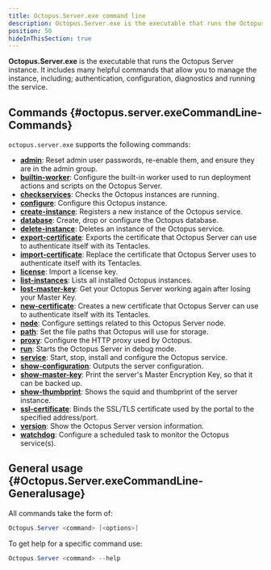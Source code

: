 ```yaml
---
title: Octopus.Server.exe command line
description: Octopus.Server.exe is the executable that runs the Octopus instance, it can also be called from the command line.
position: 50
hideInThisSection: true
---
```


**Octopus.Server.exe** is the executable that runs the Octopus Server instance. It includes many helpful commands that allow you to manage the instance, including; authentication, configuration, diagnostics and running the service.

## Commands {#octopus.server.exeCommandLine-Commands}

`octopus.server.exe` supports the following commands:

- **[admin](/docs/octopus-rest-api/octopus.server.exe-command-line/admin.md)**:  Reset admin user passwords, re-enable them, and ensure they are in the admin group.
- **[builtin-worker](/docs/octopus-rest-api/octopus.server.exe-command-line/builtin-worker.md)**:  Configure the built-in worker used to run deployment actions and scripts on the Octopus Server.
- **[checkservices](/docs/octopus-rest-api/octopus.server.exe-command-line/checkservices.md)**:  Checks the Octopus instances are running.
- **[configure](/docs/octopus-rest-api/octopus.server.exe-command-line/configure.md)**:  Configure this Octopus instance.
- **[create-instance](/docs/octopus-rest-api/octopus.server.exe-command-line/create-instance.md)**:  Registers a new instance of the Octopus service.
- **[database](/docs/octopus-rest-api/octopus.server.exe-command-line/database.md)**:  Create, drop or configure the Octopus database.
- **[delete-instance](/docs/octopus-rest-api/octopus.server.exe-command-line/delete-instance.md)**:  Deletes an instance of the Octopus service.
- **[export-certificate](/docs/octopus-rest-api/octopus.server.exe-command-line/export-certificate.md)**:  Exports the certificate that Octopus Server can use to authenticate itself with its Tentacles.
- **[import-certificate](/docs/octopus-rest-api/octopus.server.exe-command-line/import-certificate.md)**:  Replace the certificate that Octopus Server uses to authenticate itself with its Tentacles.
- **[license](/docs/octopus-rest-api/octopus.server.exe-command-line/license.md)**:  Import a license key.
- **[list-instances](/docs/octopus-rest-api/octopus.server.exe-command-line/list-instances.md)**:  Lists all installed Octopus instances.
- **[lost-master-key](/docs/octopus-rest-api/octopus.server.exe-command-line/lost-master-key.md)**:  Get your Octopus Server working again after losing your Master Key.
- **[new-certificate](/docs/octopus-rest-api/octopus.server.exe-command-line/new-certificate.md)**:  Creates a new certificate that Octopus Server can use to authenticate itself with its Tentacles.
- **[node](/docs/octopus-rest-api/octopus.server.exe-command-line/node.md)**:  Configure settings related to this Octopus Server node.
- **[path](/docs/octopus-rest-api/octopus.server.exe-command-line/path.md)**:  Set the file paths that Octopus will use for storage.
- **[proxy](/docs/octopus-rest-api/octopus.server.exe-command-line/proxy.md)**:  Configure the HTTP proxy used by Octopus.
- **[run](/docs/octopus-rest-api/octopus.server.exe-command-line/run.md)**:  Starts the Octopus Server in debug mode.
- **[service](/docs/octopus-rest-api/octopus.server.exe-command-line/service.md)**:  Start, stop, install and configure the Octopus service.
- **[show-configuration](/docs/octopus-rest-api/octopus.server.exe-command-line/show-configuration.md)**:  Outputs the server configuration.
- **[show-master-key](/docs/octopus-rest-api/octopus.server.exe-command-line/show-master-key.md)**:  Print the server's Master Encryption Key, so that it can be backed up.
- **[show-thumbprint](/docs/octopus-rest-api/octopus.server.exe-command-line/show-thumbprint.md)**:  Shows the squid and thumbprint of the server instance.
- **[ssl-certificate](/docs/octopus-rest-api/octopus.server.exe-command-line/ssl-certificate.md)**:  Binds the SSL/TLS certificate used by the portal to the specified address/port.
- **[version](/docs/octopus-rest-api/octopus.server.exe-command-line/version.md)**:  Show the Octopus Server version information.
- **[watchdog](/docs/octopus-rest-api/octopus.server.exe-command-line/watchdog.md)**:  Configure a scheduled task to monitor the Octopus service(s).

## General usage {#Octopus.Server.exeCommandLine-Generalusage}

All commands take the form of:

```powershell
Octopus.Server <command> [<options>]
```

To get help for a specific command use:

```powershell
Octopus.Server <command> --help
```
